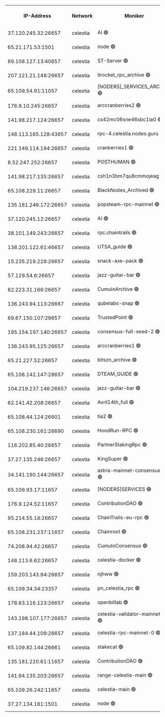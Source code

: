 


<table><tr><th>IP-Address</th><th>Network</th><th>Moniker</th><th>Latest Block Height</th><th>Earliest Block Height</th><th>Catching Up</th><th>Tx Index</th><th>Voting Power</th><th>Version</th><th>Scan Time</th></tr><tr><td>37.120.245.32:26657</td><td>celestia</td><td>AI 🟢</td><td>3083996</td><td>1</td><td>False</td><td>off</td><td>0</td><td>3.0.2</td><td>2024-12-18T00:16:37.035562124UTC</td></tr><tr><td>65.21.171.53:1501</td><td>celestia</td><td>node 🟢</td><td>3083996</td><td>1</td><td>False</td><td>on</td><td>0</td><td>3.0.2</td><td>2024-12-18T00:16:37.470395720UTC</td></tr><tr><td>89.108.127.13:40657</td><td>celestia</td><td>ST-Server 🟢</td><td>3083998</td><td>1</td><td>False</td><td>on</td><td>0</td><td>3.0.2</td><td>2024-12-18T00:16:48.386025709UTC</td></tr><tr><td>207.121.21.148:26657</td><td>celestia</td><td>itrocket_rpc_archive 🟢</td><td>3084002</td><td>1</td><td>False</td><td>on</td><td>0</td><td>3.0.2</td><td>2024-12-18T00:17:12.055983903UTC</td></tr><tr><td>65.109.54.91:11057</td><td>celestia</td><td>[NODERS]_SERVICES_ARCHIVE 🟢</td><td>3084007</td><td>1</td><td>False</td><td>on</td><td>0</td><td>3.0.2</td><td>2024-12-18T00:17:35.427552145UTC</td></tr><tr><td>176.9.10.245:26657</td><td>celestia</td><td>arccranberries2 🟢</td><td>3084011</td><td>1</td><td>False</td><td>on</td><td>0</td><td>3.0.2</td><td>2024-12-18T00:17:56.898551573UTC</td></tr><tr><td>141.98.217.124:26657</td><td>celestia</td><td>cs42mc06sne46sbc1ia0 🟢</td><td>3084012</td><td>1</td><td>False</td><td>on</td><td>0</td><td>3.0.2</td><td>2024-12-18T00:18:01.947772881UTC</td></tr><tr><td>148.113.165.128:43657</td><td>celestia</td><td>rpc-4.celestia.nodes.guru 🟢</td><td>3084016</td><td>1</td><td>False</td><td>on</td><td>0</td><td>3.0.2</td><td>2024-12-18T00:18:23.515554615UTC</td></tr><tr><td>221.149.114.194:26657</td><td>celestia</td><td>cranberries1 🟢</td><td>3084018</td><td>1</td><td>False</td><td>on</td><td>0</td><td>3.0.2</td><td>2024-12-18T00:18:33.297404615UTC</td></tr><tr><td>8.52.247.252:26657</td><td>celestia</td><td>POSTHUMAN 🟢</td><td>3084028</td><td>1</td><td>False</td><td>on</td><td>0</td><td>3.0.2</td><td>2024-12-18T00:19:24.144076346UTC</td></tr><tr><td>141.98.217.135:26657</td><td>celestia</td><td>csh1n3bm7qu8cmmojeag 🟢</td><td>3084028</td><td>1</td><td>False</td><td>on</td><td>0</td><td>3.0.2</td><td>2024-12-18T00:19:24.534272773UTC</td></tr><tr><td>65.108.229.11:26657</td><td>celestia</td><td>BlackNodes_Archived 🟢</td><td>3084029</td><td>1</td><td>False</td><td>on</td><td>0</td><td>3.0.2</td><td>2024-12-18T00:19:29.656159687UTC</td></tr><tr><td>135.181.246.172:26657</td><td>celestia</td><td>popsteam-rpc-mainnet 🟢</td><td>3084036</td><td>1</td><td>False</td><td>on</td><td>0</td><td>3.1.1</td><td>2024-12-18T00:20:05.893832389UTC</td></tr><tr><td>37.120.245.12:26657</td><td>celestia</td><td>AI 🟢</td><td>3084037</td><td>1</td><td>False</td><td>off</td><td>0</td><td>3.0.2</td><td>2024-12-18T00:20:14.683147927UTC</td></tr><tr><td>38.101.149.243:26657</td><td>celestia</td><td>rpc.chaintrails 🟢</td><td>3084039</td><td>1</td><td>False</td><td>on</td><td>0</td><td>3.0.2</td><td>2024-12-18T00:20:22.510541209UTC</td></tr><tr><td>138.201.122.61:46657</td><td>celestia</td><td>UTSA_guide 🟢</td><td>3084045</td><td>1</td><td>False</td><td>on</td><td>0</td><td>3.0.2</td><td>2024-12-18T00:20:52.071027260UTC</td></tr><tr><td>15.235.219.228:26657</td><td>celestia</td><td>snack-axe-pack 🟢</td><td>2993219</td><td>1</td><td>False</td><td>off</td><td>0</td><td>2.3.1</td><td>2024-12-18T00:20:53.130787199UTC</td></tr><tr><td>57.129.54.6:26657</td><td>celestia</td><td>jazz-guitar-bar 🟢</td><td>2993219</td><td>1</td><td>False</td><td>off</td><td>0</td><td>2.3.1</td><td>2024-12-18T00:21:01.756431471UTC</td></tr><tr><td>82.223.31.166:26657</td><td>celestia</td><td>CumuloArchive 🟢</td><td>3084047</td><td>1</td><td>False</td><td>on</td><td>0</td><td>3.0.2</td><td>2024-12-18T00:21:04.438869254UTC</td></tr><tr><td>136.243.94.113:26667</td><td>celestia</td><td>qubelabs-snap 🟢</td><td>3084051</td><td>1</td><td>False</td><td>on</td><td>0</td><td>3.0.2</td><td>2024-12-18T00:21:25.958107409UTC</td></tr><tr><td>69.67.150.107:29657</td><td>celestia</td><td>TrustedPoint 🟢</td><td>3084053</td><td>1</td><td>False</td><td>on</td><td>0</td><td>3.0.2</td><td>2024-12-18T00:21:37.206516932UTC</td></tr><tr><td>195.154.197.140:26657</td><td>celestia</td><td>consensus-full-seed-2 🟢</td><td>3084061</td><td>1</td><td>False</td><td>off</td><td>0</td><td>3.0.2</td><td>2024-12-18T00:22:15.132744091UTC</td></tr><tr><td>136.243.95.125:26657</td><td>celestia</td><td>arccranberries1 🟢</td><td>3084062</td><td>1</td><td>False</td><td>on</td><td>0</td><td>3.0.2</td><td>2024-12-18T00:22:19.548549952UTC</td></tr><tr><td>65.21.227.52:26657</td><td>celestia</td><td>bitszn_archive 🟢</td><td>3084063</td><td>1</td><td>False</td><td>on</td><td>0</td><td>3.0.2</td><td>2024-12-18T00:22:26.465832530UTC</td></tr><tr><td>65.108.142.147:28657</td><td>celestia</td><td>DTEAM_GUIDE 🟢</td><td>3084071</td><td>1</td><td>False</td><td>on</td><td>0</td><td>3.0.2</td><td>2024-12-18T00:23:06.604312718UTC</td></tr><tr><td>104.219.237.146:26657</td><td>celestia</td><td>jazz-guitar-bar 🟢</td><td>2993219</td><td>1</td><td>False</td><td>off</td><td>0</td><td>2.3.1</td><td>2024-12-18T00:23:18.468511372UTC</td></tr><tr><td>62.141.42.208:26657</td><td>celestia</td><td>Avril14th_full 🟢</td><td>3084078</td><td>1</td><td>False</td><td>on</td><td>0</td><td>3.0.2</td><td>2024-12-18T00:23:43.556635058UTC</td></tr><tr><td>65.108.44.124:26601</td><td>celestia</td><td>tia2 🟢</td><td>2371494</td><td>339581</td><td>False</td><td>on</td><td>0</td><td>1.3.0</td><td>2024-12-18T00:16:48.854237350UTC</td></tr><tr><td>65.108.230.161:26690</td><td>celestia</td><td>HoodRun-RPC 🟢</td><td>2371494</td><td>1537165</td><td>False</td><td>off</td><td>0</td><td>1.9.0</td><td>2024-12-18T00:23:15.489843786UTC</td></tr><tr><td>116.202.85.40:26657</td><td>celestia</td><td>PartnerStakingRpc 🟢</td><td>2371494</td><td>1588231</td><td>False</td><td>on</td><td>0</td><td>1.9.0</td><td>2024-12-18T00:16:49.118820286UTC</td></tr><tr><td>37.27.135.246:26657</td><td>celestia</td><td>KingSuper 🟢</td><td>2371494</td><td>1814358</td><td>False</td><td>off</td><td>0</td><td>1.3.0</td><td>2024-12-18T00:17:42.031152683UTC</td></tr><tr><td>34.141.190.144:26657</td><td>celestia</td><td>astria-mainnet-consensus-1 🟢</td><td>3084038</td><td>2371501</td><td>False</td><td>on</td><td>0</td><td>3.0.2</td><td>2024-12-18T00:20:15.271241799UTC</td></tr><tr><td>65.109.93.17:11657</td><td>celestia</td><td>[NODERS]SERVICES 🟢</td><td>3084042</td><td>2371581</td><td>False</td><td>on</td><td>0</td><td>3.0.2</td><td>2024-12-18T00:20:36.076193518UTC</td></tr><tr><td>176.9.124.52:11657</td><td>celestia</td><td>ContributionDAO 🟢</td><td>3084062</td><td>2419178</td><td>False</td><td>on</td><td>0</td><td>3.0.2</td><td>2024-12-18T00:22:23.999870215UTC</td></tr><tr><td>95.214.55.18:26657</td><td>celestia</td><td>ChainTrails-eu-rpc 🟢</td><td>3084078</td><td>2832001</td><td>False</td><td>on</td><td>0</td><td>3.0.2</td><td>2024-12-18T00:23:43.996311360UTC</td></tr><tr><td>65.108.231.237:11657</td><td>celestia</td><td>Chainroot 🟢</td><td>3084011</td><td>2868575</td><td>False</td><td>on</td><td>0</td><td>3.0.2</td><td>2024-12-18T00:17:57.370906654UTC</td></tr><tr><td>74.208.94.42:26657</td><td>celestia</td><td>CumuloConsensus 🟢</td><td>3084019</td><td>2913001</td><td>False</td><td>on</td><td>0</td><td>3.0.2</td><td>2024-12-18T00:18:36.263215070UTC</td></tr><tr><td>148.113.6.62:26657</td><td>celestia</td><td>celestia-docker 🟢</td><td>3084040</td><td>2935501</td><td>False</td><td>off</td><td>0</td><td>3.0.2</td><td>2024-12-18T00:20:27.788207549UTC</td></tr><tr><td>159.203.143.94:26657</td><td>celestia</td><td>njhww 🟢</td><td>3084021</td><td>2963060</td><td>False</td><td>off</td><td>0</td><td>3.0.2</td><td>2024-12-18T00:18:47.392065788UTC</td></tr><tr><td>65.109.34.34:23357</td><td>celestia</td><td>pn_celestia_rpc 🟢</td><td>3084036</td><td>2963075</td><td>False</td><td>on</td><td>0</td><td>3.0.2</td><td>2024-12-18T00:20:05.458244750UTC</td></tr><tr><td>178.63.116.123:26657</td><td>celestia</td><td>openbitlab 🟢</td><td>3084001</td><td>3021419</td><td>False</td><td>on</td><td>0</td><td>3.0.2</td><td>2024-12-18T00:17:04.764971990UTC</td></tr><tr><td>143.198.107.177:26657</td><td>celestia</td><td>celestia-validator-mainnet-1 🟢</td><td>3084042</td><td>3045001</td><td>False</td><td>off</td><td>0</td><td>3.0.2</td><td>2024-12-18T00:20:39.253426235UTC</td></tr><tr><td>137.184.44.109:26657</td><td>celestia</td><td>celestia-rpc-mainnet-0 🟢</td><td>3084042</td><td>3052501</td><td>False</td><td>on</td><td>0</td><td>3.0.2</td><td>2024-12-18T00:20:35.596052474UTC</td></tr><tr><td>65.109.82.144:26661</td><td>celestia</td><td>stakecat 🟢</td><td>3084041</td><td>3061501</td><td>False</td><td>on</td><td>0</td><td>3.0.2</td><td>2024-12-18T00:20:34.472121991UTC</td></tr><tr><td>135.181.220.61:11657</td><td>celestia</td><td>ContributionDAO 🟢</td><td>3084028</td><td>3068386</td><td>False</td><td>off</td><td>0</td><td>3.0.2</td><td>2024-12-18T00:19:27.083260658UTC</td></tr><tr><td>141.94.135.203:26657</td><td>celestia</td><td>range-celestia-main 🟢</td><td>3083998</td><td>3076073</td><td>False</td><td>on</td><td>0</td><td>3.0.2</td><td>2024-12-18T00:16:51.818457573UTC</td></tr><tr><td>65.109.26.242:11657</td><td>celestia</td><td>celestia-main 🟢</td><td>3084048</td><td>3076770</td><td>False</td><td>on</td><td>0</td><td>3.0.2</td><td>2024-12-18T00:21:06.958247205UTC</td></tr><tr><td>37.27.134.181:1501</td><td>celestia</td><td>node 🟢</td><td>3084023</td><td>3077837</td><td>False</td><td>off</td><td>0</td><td>3.0.2</td><td>2024-12-18T00:18:56.310066915UTC</td></tr></table>